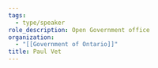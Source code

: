 ```yaml
---
tags:
  - type/speaker
role_description: Open Government office
organization:
  - "[[Government of Ontario]]"
title: Paul Vet
---
```


